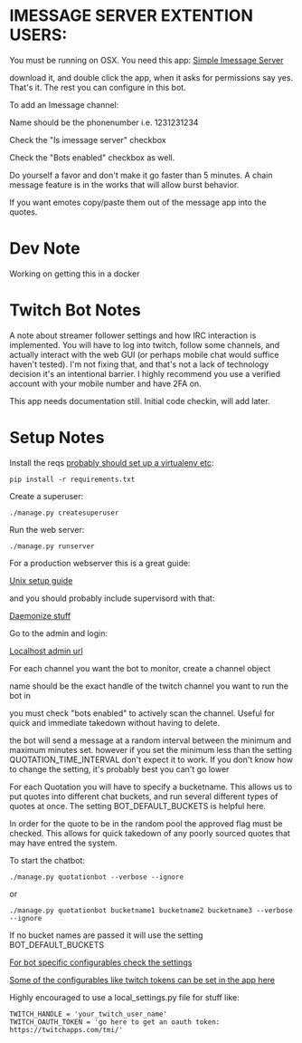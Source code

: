 # IMESSAGE SERVER EXTENTION USERS:

You must be running on OSX. You need this app:
[Simple Imessage Server](https://github.com/helmetwearer/simple_imessage_server)

download it, and double click the app, when it asks for permissions say yes. That's it. The rest you can configure in this bot.

To add an Imessage channel:

Name should be the phonenumber i.e. 1231231234

Check the "Is imessage server" checkbox

Check the "Bots enabled" checkbox as well.

Do yourself a favor and don't make it go faster than 5 minutes. A chain message feature is in the works that will allow burst behavior.

If you want emotes copy/paste them out of the message app into the quotes.

# Dev Note
Working on getting this in a docker

# Twitch Bot Notes
A note about streamer follower settings and how IRC interaction is implemented. You will have to log into twitch, follow some channels, and actually interact with the web GUI (or perhaps mobile chat would suffice haven't tested). I'm not fixing that, and that's not a lack of technology decision it's an intentional barrier. I highly recommend you use a verified account with your mobile number and have 2FA on.

This app needs documentation still. Initial code checkin, will add later.

# Setup Notes

Install the reqs [probably should set up a virtualenv etc](https://docs.python.org/3/library/venv.html):

    pip install -r requirements.txt

Create a superuser:

    ./manage.py createsuperuser

Run the web server:

    ./manage.py runserver

For a production webserver this is a great guide: 

[Unix setup guide](https://www.digitalocean.com/community/tutorials/how-to-install-and-configure-django-with-postgres-nginx-and-gunicorn)

and you should probably include supervisord with that:

[Daemonize stuff](https://www.agiliq.com/blog/2014/05/supervisor-with-django-and-gunicorn/)

Go to the admin and login:

[Localhost admin url](http://127.0.0.1:8000/admin)

For each channel you want the bot to monitor, create a channel object

name should be the exact handle of the twitch channel you want to run the bot in

you must check "bots enabled" to actively scan the channel. Useful for quick and immediate takedown without having to delete.

the bot will send a message at a random interval between the minimum and maximum minutes set.
however if you set the minimum less than the setting QUOTATION_TIME_INTERVAL don't expect it to work. If you don't know how to change the setting, it's
probably best you can't go lower


For each Quotation you will have to specify a bucketname. This allows us to put quotes into different
chat buckets, and run several different types of quotes at once. The setting BOT_DEFAULT_BUCKETS is helpful here.

In order for the quote to be in the random pool the approved flag must be checked. This allows for quick takedown of any poorly sourced quotes that may have entred the system.


To start the chatbot:

    ./manage.py quotationbot --verbose --ignore
    
or

    ./manage.py quotationbot bucketname1 bucketname2 bucketname3 --verbose --ignore

If no bucket names are passed it will use the setting BOT_DEFAULT_BUCKETS

[For bot specific configurables check the settings](https://github.com/helmetwearer/djangotwitchchatbot/blob/main/helmetbot/settings.py#L116)

[Some of the configurables like twitch tokens can be set in the app here](http://127.0.0.1:8000/admin/quotationbot/chatserversettings/1/change/)

Highly encouraged to use a local_settings.py file for stuff like:

    TWITCH_HANDLE = 'your_twitch_user_name'
    TWITCH_OAUTH_TOKEN = 'go here to get an oauth token: https://twitchapps.com/tmi/'
